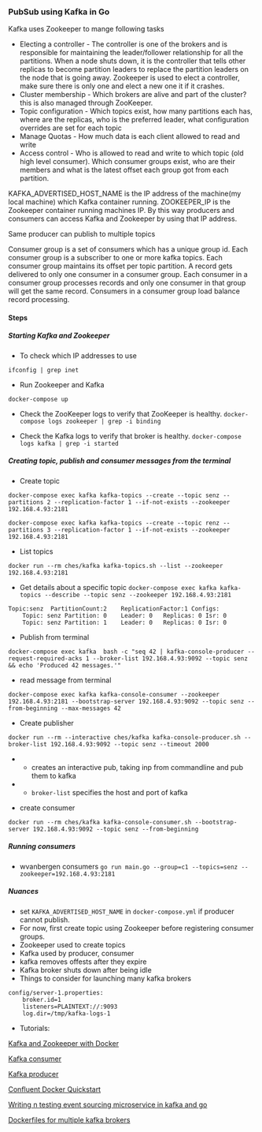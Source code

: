 ### PubSub using Kafka in Go


Kafka uses Zookeeper to mange following tasks

* Electing a controller - The controller is one of the brokers and is responsible for maintaining the leader/follower relationship for all the partitions. When a node shuts down, it is the controller that tells other replicas to become partition leaders to replace the partition leaders on the node that is going away. Zookeeper is used to elect a controller, make sure there is only one and elect a new one it if it crashes.
* Cluster membership - Which brokers are alive and part of the cluster? this is also managed through ZooKeeper.
* Topic configuration - Which topics exist, how many partitions each has, where are the replicas, who is the preferred leader, what configuration overrides are set for each topic
* Manage Quotas - How much data is each client allowed to read and write
* Access control - Who is allowed to read and write to which topic (old high level consumer). Which consumer groups exist, who are their members and what is the latest offset each group got from each partition.


KAFKA_ADVERTISED_HOST_NAME is the IP address of the machine(my local machine) which Kafka container running. ZOOKEEPER_IP is the Zookeeper container running machines IP. By this way producers and consumers can access Kafka and Zookeeper by using that IP address.

Same producer can publish to multiple topics

Consumer group is a set of consumers which has a unique group id. 
Each consumer group is a subscriber to one or more kafka topics. 
Each consumer group maintains its offset per topic partition. 
A record gets delivered to only one consumer in a consumer group. 
Each consumer in a consumer group processes records and only one consumer in that group will get the same record. 
Consumers in a consumer group load balance record processing.

#### Steps


##### Starting Kafka and Zookeeper

* To check which IP addresses to use

`ifconfig | grep inet`

* Run Zookeeper and Kafka

`docker-compose up`

* Check the ZooKeeper logs to verify that ZooKeeper is healthy.
`docker-compose logs zookeeper | grep -i binding`

* Check the Kafka logs to verify that broker is healthy.
`docker-compose logs kafka | grep -i started`

##### Creating topic, publish and consumer messages from the terminal

* Create topic

`docker-compose exec kafka kafka-topics --create --topic senz --partitions 2 --replication-factor 1 --if-not-exists --zookeeper 192.168.4.93:2181`


`docker-compose exec kafka kafka-topics --create --topic renz --partitions 3 --replication-factor 1 --if-not-exists --zookeeper 192.168.4.93:2181`

* List topics

`docker run --rm ches/kafka kafka-topics.sh --list --zookeeper 192.168.4.93:2181`

* Get details about a specific topic
`docker-compose exec kafka kafka-topics --describe --topic senz --zookeeper 192.168.4.93:2181`

```
Topic:senz	PartitionCount:2	ReplicationFactor:1	Configs:
	Topic: senz	Partition: 0	Leader: 0	Replicas: 0	Isr: 0
	Topic: senz	Partition: 1	Leader: 0	Replicas: 0	Isr: 0
```

* Publish from terminal

`docker-compose exec kafka  bash -c "seq 42 | kafka-console-producer --request-required-acks 1 --broker-list 192.168.4.93:9092 --topic senz && echo 'Produced 42 messages.'"`

* read message from terminal

`docker-compose exec kafka kafka-console-consumer --zookeeper 192.168.4.93:2181 --bootstrap-server 192.168.4.93:9092 --topic senz --from-beginning --max-messages 42`

* Create publisher

`docker run --rm --interactive ches/kafka kafka-console-producer.sh --broker-list 192.168.4.93:9092 --topic senz --timeout 2000`
- - creates an interactive pub, taking inp from commandline and pub them to kafka
- - `broker-list` specifies the host and port of kafka

* create consumer

<!-- `docker run --rm ches/kafka kafka-console-consumer.sh --topic senz --from-beginning --zookeeper 192.168.4.93:2181` -->
`docker run --rm ches/kafka kafka-console-consumer.sh --bootstrap-server 192.168.4.93:9092 --topic senz --from-beginning`


##### Running consumers

* wvanbergen consumers
`go run main.go --group=c1 --topics=senz --zookeeper=192.168.4.93:2181`


##### Nuances
- set `KAFKA_ADVERTISED_HOST_NAME` in `docker-compose.yml` if producer cannot publish.
- For now, first create topic using Zookeeper before registering consumer groups.
- Zookeeper used to create topics
- Kafka used by producer, consumer
- kafka removes offests after they expire
- Kafka broker shuts down after being idle
- Things to consider for launching many kafka brokers
```
config/server-1.properties:
    broker.id=1
    listeners=PLAINTEXT://:9093
    log.dir=/tmp/kafka-logs-1
```

* Tutorials:

[Kafka and Zookeeper with Docker](https://medium.com/@itseranga/kafka-and-zookeeper-with-docker-65cff2c2c34f)

[Kafka consumer](https://medium.com/@itseranga/kafka-consumer-with-golang-a93db6131ac2)

[Kafka producer](https://medium.com/@itseranga/kafka-producer-with-golang-fab7348a5f9a)

[Confluent Docker Quickstart](https://docs.confluent.io/current/installation/docker/docs/quickstart.html)

[Writing n testing event sourcing microservice in kafka and go](https://semaphoreci.com/community/tutorials/writing-and-testing-an-event-sourcing-microservice-with-kafka-and-go)

[Dockerfiles for multiple kafka brokers](https://github.com/simplesteph/kafka-stack-docker-compose)